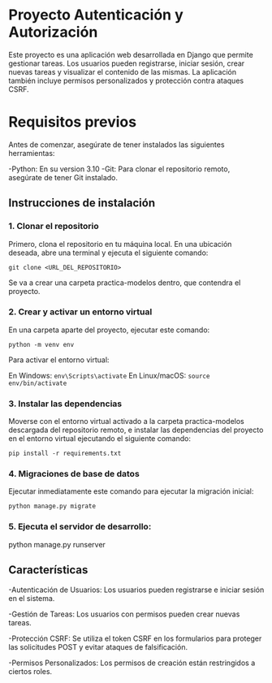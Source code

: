 # Proyecto Autenticación y Autorización

Este proyecto es una aplicación web desarrollada en Django que permite gestionar tareas. Los usuarios pueden registrarse, iniciar sesión, crear nuevas tareas y visualizar el contenido de las mismas. La aplicación también incluye permisos personalizados y protección contra ataques CSRF.

# Requisitos previos
Antes de comenzar, asegúrate de tener instalados las siguientes herramientas:

-Python: En su version 3.10
-Git: Para clonar el repositorio remoto, asegúrate de tener Git instalado.

## Instrucciones de instalación

### 1. Clonar el repositorio

Primero, clona el repositorio en tu máquina local. En una ubicación deseada, abre una terminal y ejecuta el siguiente comando:

`git clone <URL_DEL_REPOSITORIO>`

Se va a crear una carpeta practica-modelos dentro, que contendra el proyecto.

### 2. Crear y activar un entorno virtual

En una carpeta aparte del proyecto, ejecutar este comando:

`python -m venv env`

Para activar el entorno virtual:

En Windows: `env\Scripts\activate`
En Linux/macOS: `source env/bin/activate`

### 3. Instalar las dependencias

Moverse con el entorno virtual activado a la carpeta practica-modelos descargada del repositorio remoto, e instalar las dependencias del proyecto en el entorno virtual ejecutando el siguiente comando: 

`pip install -r requirements.txt`

### 4. Migraciones de base de datos

Ejecutar inmediatamente este comando para ejecutar la migración inicial:

`python manage.py migrate`

### 5. Ejecuta el servidor de desarrollo:

python manage.py runserver


## Características

-Autenticación de Usuarios: Los usuarios pueden registrarse e iniciar sesión en el sistema.

-Gestión de Tareas: Los usuarios con permisos pueden crear nuevas tareas.

-Protección CSRF: Se utiliza el token CSRF en los formularios para proteger las solicitudes POST y evitar ataques de falsificación.

-Permisos Personalizados: Los permisos de creación están restringidos a ciertos roles.
